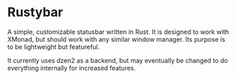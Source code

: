 Rustybar
=====
A simple, customizable statusbar written in Rust. It is designed to work with XMonad,
but should work with any similar window manager. Its purpose is to be lightweight but featureful.

It currently uses dzen2 as a backend, but may eventually be changed to do everything
internally for increased features.
